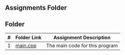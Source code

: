 
##  Assignments Folder
##  Folder

|   #   | Folder Link | Assignment Description |
| :---: | ----------- | ---------------------- |
|    1   |    [main.cpp]( https://github.com/huyngo878/2143-OOP-Ngo/tree/main/Assignments/A04)        |          The main code for this program             |
